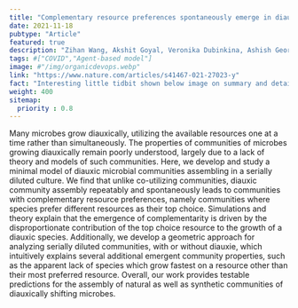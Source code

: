 ```yaml
---
title: "Complementary resource preferences spontaneously emerge in diauxic microbial communities"
date: 2021-11-18
pubtype: "Article"
featured: true
description: "Zihan Wang, Akshit Goyal, Veronika Dubinkina, Ashish George, <b>Tong Wang</b>, Yulia Fridman, and Sergei Maslov, <i><b>Nature Communications</b>, 2021</i>"
tags: #["COVID","Agent-based model"]
image: #"/img/organicdevops.webp"
link: "https://www.nature.com/articles/s41467-021-27023-y"
fact: "Interesting little tidbit shown below image on summary and detail page"
weight: 400
sitemap:
  priority : 0.8
---
```


Many microbes grow diauxically, utilizing the available resources one at a time rather than simultaneously. The properties of communities of microbes growing diauxically remain poorly understood, largely due to a lack of theory and models of such communities. Here, we develop and study a minimal model of diauxic microbial communities assembling in a serially diluted culture. We find that unlike co-utilizing communities, diauxic community assembly repeatably and spontaneously leads to communities with complementary resource preferences, namely communities where species prefer different resources as their top choice. Simulations and theory explain that the emergence of complementarity is driven by the disproportionate contribution of the top choice resource to the growth of a diauxic species. Additionally, we develop a geometric approach for analyzing serially diluted communities, with or without diauxie, which intuitively explains several additional emergent community properties, such as the apparent lack of species which grow fastest on a resource other than their most preferred resource. Overall, our work provides testable predictions for the assembly of natural as well as synthetic communities of diauxically shifting microbes.